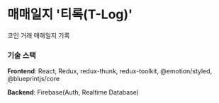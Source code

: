 # 매매일지 '티록(T-Log)'

코인 거래 매매일지 기록

### 기술 스택

**Frontend**: React, Redux, redux-thunk, redux-toolkit, @emotion/styled, @blueprintjs/core

**Backend**: Firebase(Auth, Realtime Database)
